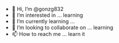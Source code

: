- 👋 Hi, I’m @gonzg832
- 👀 I’m interested in ... learning
- 🌱 I’m currently learning ...
- 💞️ I’m looking to collaborate on ... learning
- 📫 How to reach me ... learn it

<!---
gonzg832/gonzg832 is a ✨ special ✨ repository because its `README.md` (this file) appears on your GitHub profile.
You can click the Preview link to take a look at your changes.
--->
